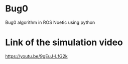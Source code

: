 # Bug0
Bug0 algorithm in ROS Noetic using python
# Link of the simulation video
https://youtu.be/9gEuJ-LfG2k
